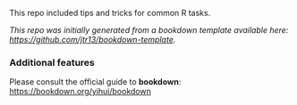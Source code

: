 This repo included tips and tricks for common R tasks.



*This repo was initially generated from a bookdown template available here: https://github.com/jtr13/bookdown-template.*


### Additional features

Please consult the official guide to **bookdown**: https://bookdown.org/yihui/bookdown

